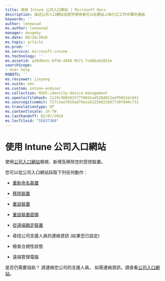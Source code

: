 ```yaml
---
title: 使用 Intune 公司入口網站 | Microsoft Docs
description: 描述公司入口網站並提供使用者可以在網站上執行之工作步驟的連結
keywords: ''
author: lenewsad
ms.author: lanewsad
manager: dougeby
ms.date: 08/28/2018
ms.topic: article
ms.prod: ''
ms.service: microsoft-intune
ms.technology: ''
ms.assetid: a26d9e3c-8f58-4494-9571-fc88ba91852e
searchScope:
- User help
ROBOTS: ''
ms.reviewer: jieyang
ms.suite: ems
ms.custom: intune-enduser
ms.collection: M365-identity-device-management
ms.openlocfilehash: 1119c9602d2577f8041ad528d012adf9652dc641
ms.sourcegitcommit: 727c3ae7659ad79ea162250d234d7730f840c731
ms.translationtype: HT
ms.contentlocale: zh-TW
ms.lasthandoff: 02/07/2019
ms.locfileid: "55837368"
---
```

# <a name="using-the-intune-company-portal-website"></a>使用 Intune 公司入口網站
使用[公司入口網站](https://portal.manage.microsoft.com)檢視、新增及移除您的受控裝置。

您可以從公司入口網站採取下列任何動作：

-   [重新命名裝置](rename-your-device-cpwebsite.md)

-   [移除裝置](remove-your-device-cpwebsite.md)

-   [重設裝置](reset-erase-your-device-cpwebsite.md)

-   [重設裝置密碼](reset-your-passcode-cpwebsite.md)

-   [從遠端鎖定裝置](remote-lock-your-device-cpwebsite.md)

-   尋找公司支援人員的連絡資訊 (如果您已設定)

-   檢查合規性狀態

-   遠端管理電腦

是否仍需要協助？ 請連絡您公司的支援人員。 如需連絡資訊，請查看[公司入口網站](https://go.microsoft.com/fwlink/?linkid=2010980)。
